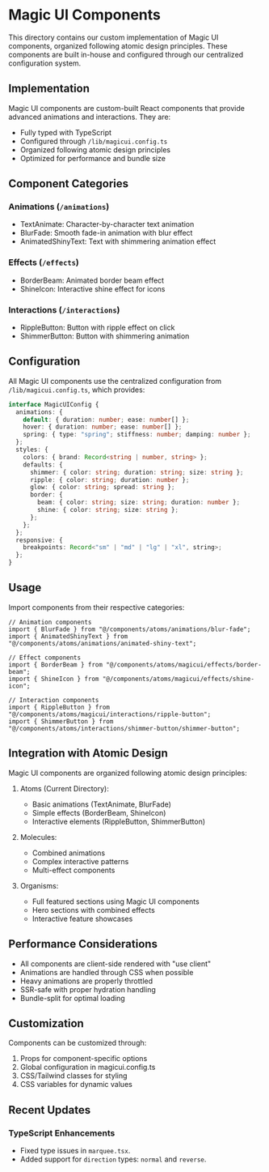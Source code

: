 # Magic UI Components

This directory contains our custom implementation of Magic UI components, organized following atomic design principles. These components are built in-house and configured through our centralized configuration system.

## Implementation

Magic UI components are custom-built React components that provide advanced animations and interactions. They are:
- Fully typed with TypeScript
- Configured through `/lib/magicui.config.ts`
- Organized following atomic design principles
- Optimized for performance and bundle size

## Component Categories

### Animations (`/animations`)
- TextAnimate: Character-by-character text animation
- BlurFade: Smooth fade-in animation with blur effect
- AnimatedShinyText: Text with shimmering animation effect

### Effects (`/effects`)
- BorderBeam: Animated border beam effect
- ShineIcon: Interactive shine effect for icons

### Interactions (`/interactions`)
- RippleButton: Button with ripple effect on click
- ShimmerButton: Button with shimmering animation

## Configuration

All Magic UI components use the centralized configuration from `/lib/magicui.config.ts`, which provides:

```typescript
interface MagicUIConfig {
  animations: {
    default: { duration: number; ease: number[] };
    hover: { duration: number; ease: number[] };
    spring: { type: "spring"; stiffness: number; damping: number };
  };
  styles: {
    colors: { brand: Record<string | number, string> };
    defaults: {
      shimmer: { color: string; duration: string; size: string };
      ripple: { color: string; duration: number };
      glow: { color: string; spread: string };
      border: {
        beam: { color: string; size: string; duration: number };
        shine: { color: string; size: string };
      };
    };
  };
  responsive: {
    breakpoints: Record<"sm" | "md" | "lg" | "xl", string>;
  };
}
```

## Usage

Import components from their respective categories:

```tsx
// Animation components
import { BlurFade } from "@/components/atoms/animations/blur-fade";
import { AnimatedShinyText } from "@/components/atoms/animations/animated-shiny-text";

// Effect components
import { BorderBeam } from "@/components/atoms/magicui/effects/border-beam";
import { ShineIcon } from "@/components/atoms/magicui/effects/shine-icon";

// Interaction components
import { RippleButton } from "@/components/atoms/magicui/interactions/ripple-button";
import { ShimmerButton } from "@/components/atoms/interactions/shimmer-button/shimmer-button";
```

## Integration with Atomic Design

Magic UI components are organized following atomic design principles:

1. Atoms (Current Directory):
   - Basic animations (TextAnimate, BlurFade)
   - Simple effects (BorderBeam, ShineIcon)
   - Interactive elements (RippleButton, ShimmerButton)

2. Molecules:
   - Combined animations
   - Complex interactive patterns
   - Multi-effect components

3. Organisms:
   - Full featured sections using Magic UI components
   - Hero sections with combined effects
   - Interactive feature showcases

## Performance Considerations

- All components are client-side rendered with "use client"
- Animations are handled through CSS when possible
- Heavy animations are properly throttled
- SSR-safe with proper hydration handling
- Bundle-split for optimal loading

## Customization

Components can be customized through:
1. Props for component-specific options
2. Global configuration in magicui.config.ts
3. CSS/Tailwind classes for styling
4. CSS variables for dynamic values

## Recent Updates

### TypeScript Enhancements
- Fixed type issues in `marquee.tsx`.
- Added support for `direction` types: `normal` and `reverse`.
